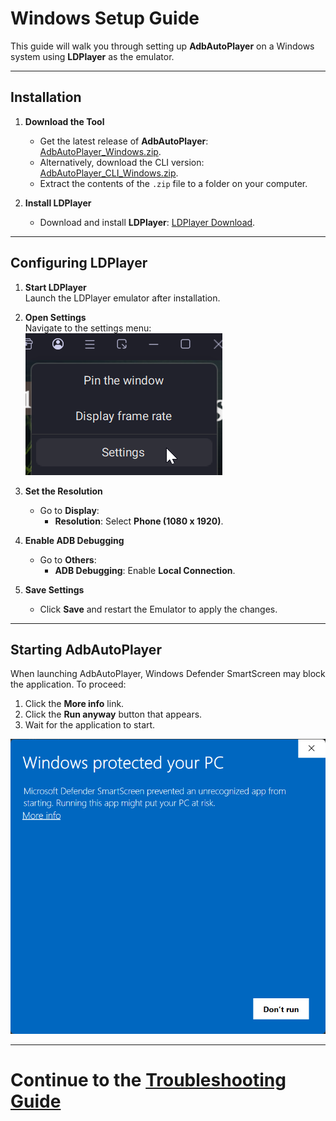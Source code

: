 # Windows Setup Guide

This guide will walk you through setting up **AdbAutoPlayer** on a Windows system using **LDPlayer** as the emulator.

---

## Installation

1. **Download the Tool**  
   - Get the latest release of **AdbAutoPlayer**:  
     [AdbAutoPlayer_Windows.zip](https://github.com/yulesxoxo/AdbAutoPlayer/releases/latest).
   - Alternatively, download the CLI version:  
     [AdbAutoPlayer_CLI_Windows.zip](https://github.com/yulesxoxo/AdbAutoPlayer/releases/latest).
   - Extract the contents of the `.zip` file to a folder on your computer.

2. **Install LDPlayer**  
   - Download and install **LDPlayer**: [LDPlayer Download](https://www.ldplayer.net/).

---

## Configuring LDPlayer

1. **Start LDPlayer**  
   Launch the LDPlayer emulator after installation.

2. **Open Settings**  
   Navigate to the settings menu:  
   ![LDPlayer Settings](../images/ld_player_settings.png)

3. **Set the Resolution**  
   - Go to **Display**:  
     - **Resolution**: Select **Phone (1080 x 1920)**.

4. **Enable ADB Debugging**  
   - Go to **Others**:  
     - **ADB Debugging**: Enable **Local Connection**.

5. **Save Settings**  
   - Click **Save** and restart the Emulator to apply the changes.

---

## Starting AdbAutoPlayer

When launching AdbAutoPlayer, Windows Defender SmartScreen may block the application. To proceed:  
1. Click the **More info** link.  
2. Click the **Run anyway** button that appears.  
3. Wait for the application to start.  

![Windows Protected Your PC](../images/windows/windows_protected_your_pc.png)

---

# Continue to the [Troubleshooting Guide](troubleshoot.md)

